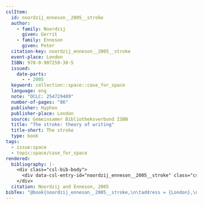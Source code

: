 ```yaml
---
cslItem:
  id: noordzij_enneson__2005__stroke
  author:
    - family: Noordzij
      given: Gerrit
    - family: Enneson
      given: Peter
  citation-key: noordzij_enneson__2005__stroke
  event-place: London
  ISBN: 978-0-907259-30-5
  issued:
    date-parts:
      - - 2005
  keyword: collection::space::case_for_space
  language: eng
  note: "OCLC: 254729489"
  number-of-pages: "86"
  publisher: Hyphen
  publisher-place: London
  source: Gemeinsamer Bibliotheksverbund ISBN
  title: "The stroke: theory of writing"
  title-short: The stroke
  type: book
tags:
  - issue:space
  - topic:space/case_for_space
rendered:
  bibliography: |-
    <div class="csl-bib-body">
      <div data-csl-entry-id="noordzij_enneson__2005__stroke" class="csl-entry">Noordzij, G. and Enneson, P. 2005 <i>The stroke: theory of writing</i>. London: Hyphen.</div>
    </div>
  citation: Noordzij and Enneson, 2005
bibTex: "@book{noordzij_enneson__2005__stroke,\n\taddress = {London},\n\tauthor = {Noordzij, Gerrit and Enneson, Peter},\n\tyear = {2005},\n\tnote = {OCLC: 254729489},\n\tpublisher = {Hyphen},\n\ttitle = {The stroke: theory of writing},\n}\n\n"
---
```

